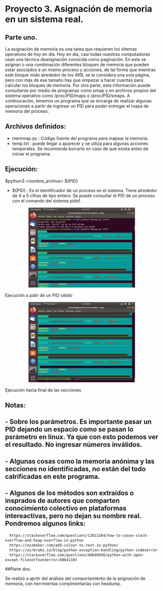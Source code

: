 # Proyecto 3. Asignación de memoria en un sistema real.

## Parte uno.

La asignación de memoria es una tarea que requieren los sitemas operativos de hoy en día. Hoy en día, casi todas nuestras 
computadoras usan una técnica deasignación conocida como paginación. En esta se asignan o una combinación diferentes bloques
de memoria que pueden estar asociados a un mismo proceso y acciones, de tal forma que mientras este bloque mide alrededor de
los 4KB, se le considera una sola página, pero con más de ese tamaño hay que empezar a hacer cuentas para calcular los bloques
de memoria. Por otra parte, esta información puede consultarse por medio de programas como pmap y en archivos propios del
sistema operativo como /proc/PID/maps o /proc/PID/smaps. A continucación, tenemos un programa que se encarga de realizar 
algunas operaciones a partir de ingresar un PID para poder entregar el mapa de memoria del proceso.


## Archivos definidos:

- memmap.py : Código fuente del programa para mapear la memoria.
- temp.txt : puede llegar a aparecer y se utliza para algunas acciones temporales. Se recomienda borrarlo en caso de que exista antes de iniciar el programa.
## Ejecución:
   
   $python3 <nombre_archivo> ${PID}
   
   - ${PID} : Es el identificador de un proceso en el sistema. Tiene alrededor de 4 a 5 cifras de tipo entero.
              Se puede consultar el PID de un proceso con el comando del sistema pidof.
              
<p align="center"><img src="proyectos/3/MartinezNiver/Captura de pantalla de 2020-05-08 20-31-58.png" width="350"/> </p>
  Ejecución a patir de un PID válido
              
<p align="center"><img src="proyectos/3/MartinezNiver/Captura de pantalla de 2020-05-08 20-32-07.png" width="350"/> </p>
  Ejecución hacia final de las secciones

## Notas:

## - Sobre los parámetros. Es importante pasar un PID dejando un espacio como se pasan lo psrámetro en linux. Ya que con esto podemos ver el resultado. No ingresar números inválidos.
## - Algunas cosas como la memoria anónima y las secciones no identificadas, no están del todo calrificadas en este programa.
## - Algunos de los métodos son extraídos o insprados de autores que comparten conocimiento colectivo en plataformas intereactivas, pero no dejan su nombre real. Pondremos algunos links:
      
      https://stackoverflow.com/questions/12611264/how-to-cause-stack-overflow-and-heap-overflow-in-python
      https://ozzmaker.com/add-colour-to-text-in-python/
      https://airbrake.io/blog/python-exception-handling/python-indexerror
      https://stackoverflow.com/questions/40640956/python-with-open-except-filenotfounderror/40641103

##Parte dos.

Se realizó a aprtir del análisis del comportamiento de la asignación de memoria, con herrmientas complmentarias con hexdump.
